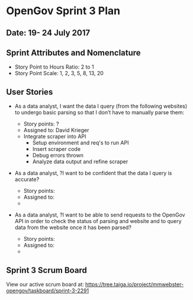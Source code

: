# OpenGov Sprint 3 Plan

## Date: 19- 24 July 2017

## Sprint Attributes and Nomenclature

* Story Point to Hours Ratio: 2 to 1
* Story Point Scale: 1, 2, 3, 5, 8, 13, 20

## User Stories
* As a data analyst, I want the data I query (from the following websites) to undergo basic parsing so that I don’t have to manually parse them:
    * Story points: ?
    * Assigned to: David Krieger
    * Integrate scraper into API
      * Setup environment and req's to run API
      * Insert scraper code
      * Debug errors thrown
      * Analyze data output and refine scraper
      
* As a data analyst, ?I want to be confident that the data I query is accurate?
    * Story points: 
    * Assigned to: 
    * 
    
* As a data analyst, ?I want to be able to send requests to the OpenGov API in order to check the status of parsing and website and to query data from the website once it has been parsed?
    * Story points: 
    * Assigned to: 
    * 

## Sprint 3 Scrum Board
View our active scrum board at: https://tree.taiga.io/project/mmwebster-opengov/taskboard/sprint-3-2291
